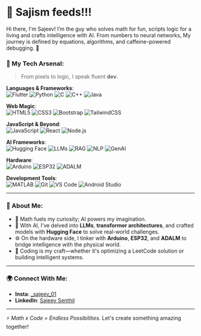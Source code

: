 # 🧮 Sajism feeds!!!  

Hi there, I'm Sajeev! I’m the guy who solves math for fun, scripts logic for a living and crafts intelligence with AI. From numbers to neural networks, My journey is defined by equations, algorithms, and caffeine-powered debugging. 🚀  


### 🧠 My Tech Arsenal:    
> From pixels to logic, I speak fluent **dev**.  

**Languages & Frameworks**:  
![Flutter](https://img.shields.io/badge/Flutter-02569B?style=for-the-badge&logo=flutter&logoColor=white)  ![Python](https://img.shields.io/badge/Python-3776AB?style=for-the-badge&logo=python&logoColor=white)  ![C](https://img.shields.io/badge/C-A8B9CC?style=for-the-badge&logo=c&logoColor=white)  ![C++](https://img.shields.io/badge/C++-00599C?style=for-the-badge&logo=cplusplus&logoColor=white)  ![Java](https://img.shields.io/badge/Java-007396?style=for-the-badge&logo=java&logoColor=white)  

**Web Magic**:  
![HTML5](https://img.shields.io/badge/HTML5-E34F26?style=for-the-badge&logo=html5&logoColor=white)  ![CSS3](https://img.shields.io/badge/CSS3-1572B6?style=for-the-badge&logo=css3&logoColor=white)  ![Bootstrap](https://img.shields.io/badge/Bootstrap-7952B3?style=for-the-badge&logo=bootstrap&logoColor=white)  ![TailwindCSS](https://img.shields.io/badge/TailwindCSS-38B2AC?style=for-the-badge&logo=tailwind-css&logoColor=white)  

**JavaScript & Beyond**:  
![JavaScript](https://img.shields.io/badge/JavaScript-F7DF1E?style=for-the-badge&logo=javascript&logoColor=black)  ![React](https://img.shields.io/badge/React-61DAFB?style=for-the-badge&logo=react&logoColor=black)  ![Node.js](https://img.shields.io/badge/Node.js-339933?style=for-the-badge&logo=nodedotjs&logoColor=white)  

**AI Frameworks**:  
![Hugging Face](https://img.shields.io/badge/Hugging%20Face-FDCA34?style=for-the-badge&logo=huggingface&logoColor=white)  ![LLMs](https://img.shields.io/badge/LLMs-282C34?style=for-the-badge&logo=deepai&logoColor=white)  ![RAG](https://img.shields.io/badge/RAG-8B0000?style=for-the-badge&logo=knowledgebase&logoColor=white)  ![NLP](https://img.shields.io/badge/NLP-4169E1?style=for-the-badge&logo=openai&logoColor=white)  ![GenAI](https://img.shields.io/badge/GenAI-1E90FF?style=for-the-badge&logo=artstation&logoColor=white)



**Hardware**:  
![Arduino](https://img.shields.io/badge/Arduino-00979D?style=for-the-badge&logo=arduino&logoColor=white)  ![ESP32](https://img.shields.io/badge/ESP32-8D918D?style=for-the-badge&logo=espressif&logoColor=white)  ![ADALM](https://img.shields.io/badge/ADALM-000000?style=for-the-badge&logoColor=white)  

**Development Tools**:  
![MATLAB](https://img.shields.io/badge/MATLAB-0076A8?style=for-the-badge&logo=mathworks&logoColor=white)  ![Git](https://img.shields.io/badge/Git-F05032?style=for-the-badge&logo=git&logoColor=white)  ![VS Code](https://img.shields.io/badge/VS%20Code-007ACC?style=for-the-badge&logo=visual-studio-code&logoColor=white)  ![Android Studio](https://img.shields.io/badge/Android%20Studio-3DDC84?style=for-the-badge&logo=android-studio&logoColor=white)  

---

### 🌟 About Me:  
- 🔢 Math fuels my curiosity; AI powers my imagination.  
- 🤖 With AI, I’ve delved into **LLMs**, **transformer architectures**, and crafted models with **Hugging Face** to solve real-world challenges.  
- ⚙️ On the hardware side, I tinker with **Arduino**, **ESP32**, and **ADALM** to bridge intelligence with the physical world.  
- 🎯 Coding is my craft—whether it's optimizing a LeetCode solution or building intelligent systems.  

---

### 🌍 Connect With Me:  
- **Insta**: [_sajeev_01](https://www.instagram.com/_sajeev_01?igsh=cTgwOHI5djN4YXc5)  
- **LinkedIn**: [Sajeev Senthil](https://linkedin.com/in/sajeev-senthil-35814a2b8)  

---
⚡ *Math x Code = Endless Possibilities.* Let's create something amazing together!

